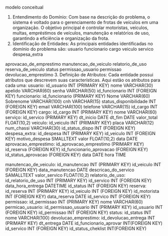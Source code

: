 modelo conceitual

1. Entendimento do Domínio:
Com base na descrição do problema, o sistema é voltado para o gerenciamento de frotas de veículos em uma organização. O objetivo principal é controlar motoristas, veículos, multas, empréstimos de veículos, manutenção e relatórios de uso, garantindo a eficiência e organização da frota.
2. Identificação de Entidades:
As principais entidades identificadas no domínio do problema são:
usuario
funcionario
cargo
veiculo
servico
despesa_extra

aprovacao_de_emprestimo
manutencao_de_veiculo
relatorio_de_uso
reserva_de_veiculo
status
permissao_usuario
permissao
devolucao_emprestimo
3. Definição de Atributos:
Cada entidade possui atributos que descrevem suas características. Aqui estão os atributos para cada uma:
usuario:
id_usuario INT (PRIMARY KEY)
nome VARCHAR(30)
apelido VARCHAR(60)
senha VARCHAR(50)
id_funcionario INT (FOREIGN KEY)
funcionario:
id_funcionario (PRIMARY KEY)
Nome VARCHAR(60)
Sobrenome VARCHAR(100)
cnh VARCHAR(15)
status_disponibilidade INT (FOREIGN KEY)
email VARCHAR(100) 
telefone  VARCHAR(15)
id_cargo INT (FOREIGN KEY)
cargo:
id_cargo INT (PRIMARY KEY)
nome VARCHAR(60)
serviço:
id_servico (PRIMARY KEY)
dt_inicio DATE
dt_fim DATE
valor_total FLOAT(10,2)
veiculo:
id_veiculo INT (PRIMARY KEY)
placa VARCHAR(12)
num_chassi VARCHAR(30)
id_status_dispo INT (FOREIGN KEY)
despesa_extra:
id_despesa INT (PRIMARY KEY)
id_veiculo INT (FOREIGN KEY)
motivo_despesa SMALLTEXT
valor FLOAT(10,2) 
data DATE
aprovacao_emprestimo:
id_aprovacao_emprestimo (PRIMARY KEY)
id_reserva (FOREIGN KEY)
id_funcionario_aprovacao (FOREIGN KEY)
id_status_aprovacao (FOREIGN KEY)
data DATE
hora TIME

manutencao_de_veiculo:
id_manutencao INT (PRIMARY KEY)
id_veiculo INT (FOREIGN KEY)
data_manutencao DATE
descricao_do_servico SAMALLTEXT
valor_servico FLOAT(10,2)
relatorio_de_uso:
id_relatorio_de_uso INT (PRIMARY KEY)
id_servico INT (FOREIGN KEY)
data_hora_entrega DATETIME 
id_status INT (FOREIGN KEY)
reserva:
id_reserva INT (PRIMARY KEY)
id_veiculo INT (FOREIGN KEY)
id_motorista INT (FOREIGN KEY)
data_reserva DATE
id_servico INT (FOREIGN KEY)
permissao:
id_permissao INT (PRIMARY KEY)
nome 	VARCHAR(60)
permicao_usuario:
id_permissao_usuario INT (PRIMARY KEY)
id_usuario	INT (FOREIGN KEY)
id_permissao INT (FOREIGN KEY)
status:
id_status INT
nome VARCHAR(100)
devolucao_emprestimo:
id_devolucao_entrega INT (PRIMARY KEY)
dt_entrega DATE
id_funcionario_aprovar INT(FOREIGN KEY)
id_servico INT (FOREIGN KEY)
id_status_cheklist INT(FOREIGN KEY)
